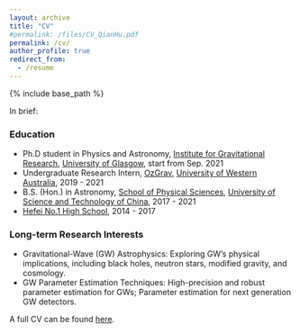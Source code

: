 ```yaml
---
layout: archive
title: "CV"
#permalink: /files/CV_QianHu.pdf
permalink: /cv/
author_profile: true
redirect_from:
  - /resume
---
```


{% include base_path %}

In brief: 

### Education

* Ph.D student in Physics and Astronomy, [Institute for Gravitational Research](http://www.physics.gla.ac.uk/igr/index.php), [University of Glasgow](https://www.gla.ac.uk), start from Sep. 2021
* Undergraduate Research Intern, [OzGrav](https://www.gravity.uwa.edu.au), [University of Western Australia](https://www.uwa.edu.au), 2019 - 2021
* B.S. (Hon.) in Astronomy, [School of Physical Sciences](http://en.physics.ustc.edu.cn), [University of Science and Technology of China](http://en.ustc.edu.cn), 2017 - 2021
* [Hefei No.1 High School](http://www.hfyz.net/index/), 2014 - 2017

### Long-term Research Interests

* Gravitational-Wave (GW) Astrophysics: Exploring GW’s physical implications, including black holes, neutron stars, modified gravity, and cosmology.
* GW Parameter Estimation Techniques: High-precision and robust parameter estimation for GWs; Parameter estimation for next generation GW detectors.

A full CV can be found [here](marinerq.github.io/files/CV_QianHu.pdf).
